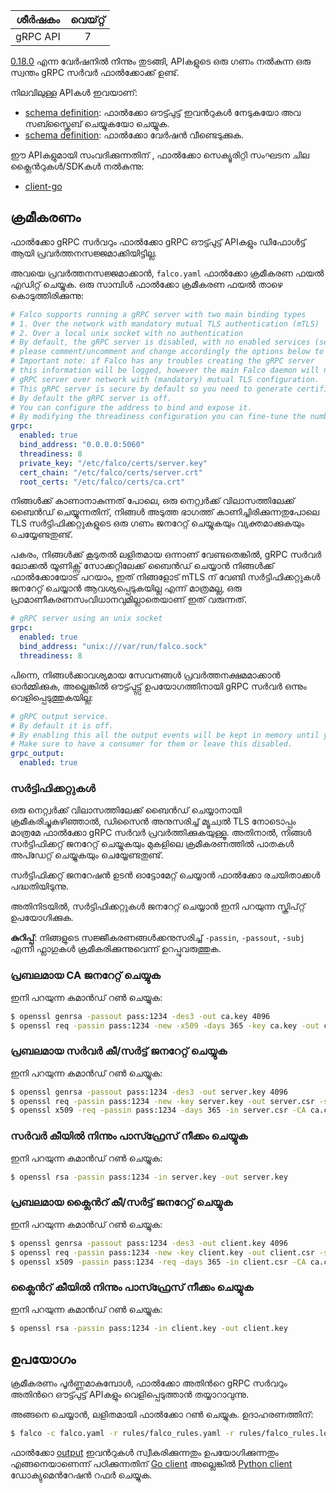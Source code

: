 |  ശീർഷകം  | വെയ്റ്റ് |
| :------: | :---: |
| gRPC API |   7   |

[0.18.0](https://github.com/falcosecurity/falco/releases/tag/0.18.0) എന്ന വേർഷനിൽ നിന്നും തുടങ്ങി, APIകളുടെ ഒരു ഗണം നൽകുന്ന ഒരു സ്വന്തം gRPC സർവർ ഫാൽക്കോക്ക് ഉണ്ട്.

നിലവിലുള്ള APIകൾ ഇവയാണ്:

- [schema definition](outputs): ഫാൽക്കോ ഔട്ട്പുട്ട് ഇവൻറുകൾ നേടുകയോ അവ സബ്സ്ക്രൈബ് ചെയ്യുകയോ ചെയ്യുക.
- [schema definition](version): ഫാൽക്കോ വേർഷൻ വീണ്ടെടുക്കുക.

ഈ APIകളുമായി സംവദിക്കുന്നതിന് , ഫാൽക്കോ സെക്യൂരിറ്റി സംഘടന ചില ക്ലൈൻറുകൾ/SDKകൾ നൽകുന്നു:

- [client-go](./client-go)

## ക്രമീകരണം

ഫാൽക്കോ gRPC സർവറും ഫാൽക്കോ gRPC ഔട്ട്പുട്ട് APIകളും ഡീഫോൾട്ട് ആയി പ്രവർത്തനസജ്ജമാക്കിയിട്ടില്ല.

അവയെ പ്രവർത്തനസജ്ജമാക്കാൻ, `falco.yaml` ഫാൽക്കോ ക്രമീകരണ ഫയൽ എഡിറ്റ് ചെയ്യുക. ഒരു സാമ്പിൾ ഫാൽക്കോ ക്രമീകരണ ഫയൽ താഴെ കൊടുത്തിരിക്കുന്നു:

```yaml
# Falco supports running a gRPC server with two main binding types
# 1. Over the network with mandatory mutual TLS authentication (mTLS)
# 2. Over a local unix socket with no authentication
# By default, the gRPC server is disabled, with no enabled services (see grpc_output)
# please comment/uncomment and change accordingly the options below to configure it.
# Important note: if Falco has any troubles creating the gRPC server
# this information will be logged, however the main Falco daemon will not be stopped.
# gRPC server over network with (mandatory) mutual TLS configuration.
# This gRPC server is secure by default so you need to generate certificates and update their paths here.
# By default the gRPC server is off.
# You can configure the address to bind and expose it.
# By modifying the threadiness configuration you can fine-tune the number of threads (and context) it will use.
grpc:
  enabled: true
  bind_address: "0.0.0.0:5060"
  threadiness: 8
  private_key: "/etc/falco/certs/server.key"
  cert_chain: "/etc/falco/certs/server.crt"
  root_certs: "/etc/falco/certs/ca.crt"
```

നിങ്ങൾക്ക് കാണാനാകുന്നത് പോലെ, ഒരു നെറ്റ്വർക്ക് വിലാസത്തിലേക്ക് ബൈൻഡ് ചെയ്യുന്നതിന്, നിങ്ങൾ അടുത്ത ഭാഗത്ത് കാണിച്ചിരിക്കുന്നതുപോലെ TLS സർട്ടിഫിക്കറ്റുകളുടെ ഒരു ഗണം ജനറേറ്റ് ചെയ്യുകയും വ്യക്തമാക്കുകയും ചെയ്യേണ്ടതുണ്ട്.

പകരം, നിങ്ങൾക്ക് കൂടുതൽ ലളിതമായ ഒന്നാണ് വേണ്ടതെങ്കിൽ, gRPC സർവർ ലോക്കൽ യൂണിക്സ് സോക്കറ്റിലേക്ക് ബൈൻഡ് ചെയ്യാൻ നിങ്ങൾക്ക് ഫാൽക്കോയോട് പറയാം, ഇത് നിങ്ങളോട് mTLS ന് വേണ്ടി സർട്ടിഫിക്കറ്റുകൾ ജനറേറ്റ് ചെയ്യാൻ ആവശ്യപ്പെടുകയില്ല എന്ന് മാത്രമല്ല, ഒരു പ്രാമാണീകരണസംവിധാനവുമില്ലാതെയാണ് ഇത് വരുന്നത്.

```yaml
# gRPC server using an unix socket
grpc:
  enabled: true
  bind_address: "unix:///var/run/falco.sock"
  threadiness: 8
```

പിന്നെ, നിങ്ങൾക്കാവശ്യമായ സേവനങ്ങൾ പ്രവർത്തനക്ഷമമാക്കാൻ ഓർമ്മിക്കുക, അല്ലെങ്കിൽ ഔട്ട്പുട്ട്സ് ഉപയോഗത്തിനായി gRPC സർവർ ഒന്നും വെളിപ്പെടുത്തുകയില്ല:

```yaml
# gRPC output service.
# By default it is off.
# By enabling this all the output events will be kept in memory until you read them with a gRPC client.
# Make sure to have a consumer for them or leave this disabled.
grpc_output:
  enabled: true
```


### സർട്ടിഫിക്കറ്റുകൾ

ഒരു നെറ്റ്വർക്ക് വിലാസത്തിലേക്ക് ബൈൻഡ് ചെയ്യാനായി ക്രമീകരിച്ചുകഴിഞ്ഞാൽ, ഡിസൈൻ അനുസരിച്ച് മ്യൂച്വൽ TLS നോടൊപ്പം മാത്രമേ ഫാൽക്കോ gRPC സർവർ പ്രവർത്തിക്കുകയുള്ളൂ. അതിനാൽ, നിങ്ങൾ സർട്ടിഫിക്കറ്റ് ജനറേറ്റ് ചെയ്യുകയും മുകളിലെ ക്രമീകരണത്തിൽ പാതകൾ അപ്ഡേറ്റ് ചെയ്യുകയും ചെയ്യേണ്ടതുണ്ട്.

സർട്ടിഫിക്കറ്റ് ജനറേഷൻ ഉടൻ ഓട്ടോമേറ്റ് ചെയ്യാൻ ഫാൽക്കോ രചയിതാക്കൾ പദ്ധതിയിടുന്നു. 

അതിനിടയിൽ, സർട്ടിഫിക്കറ്റുകൾ ജനറേറ്റ് ചെയ്യാൻ ഇനി പറയുന്ന സ്ക്രിപ്റ്റ് ഉപയോഗിക്കുക. 

**കുറിപ്പ്**: നിങ്ങളുടെ സജ്ജീകരണങ്ങൾക്കനുസരിച്ച് `-passin`, `-passout`, `-subj` എന്നീ ഫ്ലാഗുകൾ ക്രമീകരിക്കുന്നുവെന്ന് ഉറപ്പുവരുത്തുക. 

### പ്രബലമായ CA ജനറേറ്റ് ചെയ്യുക

ഇനി പറയുന്ന കമാൻഡ് റൺ ചെയ്യുക:

```bash
$ openssl genrsa -passout pass:1234 -des3 -out ca.key 4096
$ openssl req -passin pass:1234 -new -x509 -days 365 -key ca.key -out ca.crt -subj  "/C=SP/ST=Italy/L=Ornavasso/O=Test/OU=Test/CN=Root CA"
```

### പ്രബലമായ സർവർ കീ/സർട്ട് ജനറേറ്റ് ചെയ്യുക

ഇനി പറയുന്ന കമാൻഡ് റൺ ചെയ്യുക:

```bash
$ openssl genrsa -passout pass:1234 -des3 -out server.key 4096
$ openssl req -passin pass:1234 -new -key server.key -out server.csr -subj  "/C=SP/ST=Italy/L=Ornavasso/O=Test/OU=Server/CN=localhost"
$ openssl x509 -req -passin pass:1234 -days 365 -in server.csr -CA ca.crt -CAkey ca.key -set_serial 01 -out server.crt
```

### സർവർ കീയിൽ നിന്നും പാസ്ഫ്രേസ് നീക്കം ചെയ്യുക 

ഇനി പറയുന്ന കമാൻഡ് റൺ ചെയ്യുക:

```bash
$ openssl rsa -passin pass:1234 -in server.key -out server.key
```

### പ്രബലമായ ക്ലൈൻറ് കീ/സർട്ട് ജനറേറ്റ് ചെയ്യുക

ഇനി പറയുന്ന കമാൻഡ് റൺ ചെയ്യുക:

```bash
$ openssl genrsa -passout pass:1234 -des3 -out client.key 4096
$ openssl req -passin pass:1234 -new -key client.key -out client.csr -subj  "/C=SP/ST=Italy/L=Ornavasso/O=Test/OU=Client/CN=localhost"
$ openssl x509 -passin pass:1234 -req -days 365 -in client.csr -CA ca.crt -CAkey ca.key -set_serial 01 -out client.crt
```

### ക്ലൈൻറ് കീയിൽ നിന്നും പാസ്ഫ്രേസ് നീക്കം ചെയ്യുക 

ഇനി പറയുന്ന കമാൻഡ് റൺ ചെയ്യുക:

```bash
$ openssl rsa -passin pass:1234 -in client.key -out client.key
```

## ഉപയോഗം

ക്രമീകരണം പൂർണ്ണമാകുമ്പോൾ, ഫാൽക്കോ അതിൻറെ gRPC സർവറും അതിൻറെ ഔട്ട്പുട്ട് APIകളും വെളിപ്പെടുത്താൻ തയ്യാറാവുന്നു.

അങ്ങനെ ചെയ്യാൻ, ലളിതമായി ഫാൽക്കോ റൺ ചെയ്യുക. ഉദാഹരണത്തിന്:

```bash
$ falco -c falco.yaml -r rules/falco_rules.yaml -r rules/falco_rules.local.yaml -r rules/k8s_audit_rules.yaml
```

ഫാൽക്കോ [output](./outputs) ഇവൻറുകൾ സ്വീകരിക്കുന്നതും ഉപയോഗിക്കുന്നതും എങ്ങനെയാണെന്ന് പഠിക്കുന്നതിന് [Go client](./client-go) അല്ലെങ്കിൽ [Python client](./client-py) ഡോക്യുമെൻറേഷൻ റഫർ ചെയ്യുക.